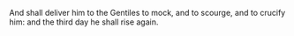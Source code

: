 And shall deliver him to the Gentiles to mock, and to scourge, and to crucify him: and the third day he shall rise again.
